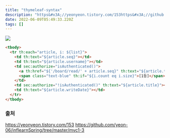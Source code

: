 ```yaml
---
title: "thymeleaf-syntax"
description: "https&#x3A;//yeonyeon.tistory.com/153https&#x3A;//github.com/yeon-06/inflearnSpring/tree/master/mvc1-3"
date: 2022-06-09T05:49:33.220Z
tags: []
---
```

![](/images/b1023c7f-1dd1-4992-aea7-ffea7bf103df-image.png)


```html
<tbody>
  <tr th:each="article, i: ${list}">
    <td th:text="${article.seq}"></td>
    <td th:text="${article.username}"></td>
    <td sec:authorize="isAuthenticated()">
      <a th:href="${'/board/read/' + article.seq}" th:text="${article.title}"></a>
      <span class="text-blue" th:if="${i.count eq i.size}">[1등]</span>
    </td>
    <td sec:authorize="!isAuthenticated()" th:text="${article.title}"></td>
    <td th:text="${article.writeDate}"></td>
  </tr>
</tbody>
```

### 출처
https://yeonyeon.tistory.com/153
https://github.com/yeon-06/inflearnSpring/tree/master/mvc1-3